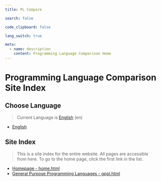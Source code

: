 ```yaml
---
title: PL Compare

search: false

code_clipboard: false

lang_switch: true

meta:
  - name: description
    content: Programming Language Comparison Home
---
```

# Programming Language Comparison Site Index

## Choose Language

> Current Language is [English](/en) (en)

* [English](/en)

## Site Index

> This is a site index for the entire website.
> All pages are accessible from here.
> To go to the home page, click the first link in the list.

* [Homepage - home.html](home.html)
* [General Purpose Programming Languages - gppl.html](gppl.html)